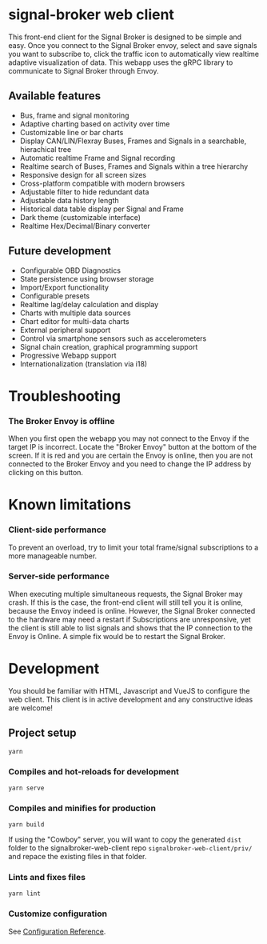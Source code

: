# signal-broker web client


This front-end client for the Signal Broker is designed to be simple and easy. Once you connect to the Signal Broker envoy, select and save signals you want to subscribe to, click the traffic icon to automatically view realtime adaptive visualization of data. This webapp uses the gRPC library to communicate to Signal Broker through Envoy.


## Available features

* Bus, frame and signal monitoring
* Adaptive charting based on activity over time
* Customizable line or bar charts
* Display CAN/LIN/Flexray Buses, Frames and Signals in a searchable, hierachical tree
* Automatic realtime Frame and Signal recording
* Realtime search of Buses, Frames and Signals within a tree hierarchy
* Responsive design for all screen sizes
* Cross-platform compatible with modern browsers
* Adjustable filter to hide redundant data
* Adjustable data history length
* Historical data table display per Signal and Frame
* Dark theme (customizable interface)
* Realtime Hex/Decimal/Binary converter

## Future development
* Configurable OBD Diagnostics
* State persistence using browser storage
* Import/Export functionality
* Configurable presets
* Realtime lag/delay calculation and display
* Charts with multiple data sources
* Chart editor for multi-data charts
* External peripheral support
* Control via smartphone sensors such as accelerometers
* Signal chain creation, graphical programming support
* Progressive Webapp support
* Internationalization (translation via i18)

# Troubleshooting

### The Broker Envoy is offline

When you first open the webapp you may not connect to the Envoy if the target IP is incorrect. Locate the "Broker Envoy" button at the bottom of the screen. If it is red and you are certain the Envoy is online, then you are not connected to the Broker Envoy and you need to change the IP address by clicking on this button.

# Known limitations
### Client-side performance
To prevent an overload, try to limit your total frame/signal subscriptions to a more manageable number.

### Server-side performance
When executing multiple simultaneous requests, the Signal Broker may crash. If this is the case, the front-end client will still tell you it is online, because the Envoy indeed is online. However, the Signal Broker connected to the hardware may need a restart if Subscriptions are unresponsive, yet the client is still able to list signals and shows that the IP connection to the Envoy is Online. A simple fix would be to restart the Signal Broker.



# Development

You should be familiar with HTML, Javascript and VueJS to configure the web client. This client is in active development and any constructive ideas are welcome!

## Project setup
```
yarn
```

### Compiles and hot-reloads for development
```
yarn serve
```

### Compiles and minifies for production
```
yarn build
```
If using the "Cowboy" server, you will want to copy the generated `dist` folder to the signalbroker-web-client repo `signalbroker-web-client/priv/` and repace the existing files in that folder.

### Lints and fixes files
```
yarn lint
```

### Customize configuration
See [Configuration Reference](https://cli.vuejs.org/config/).
